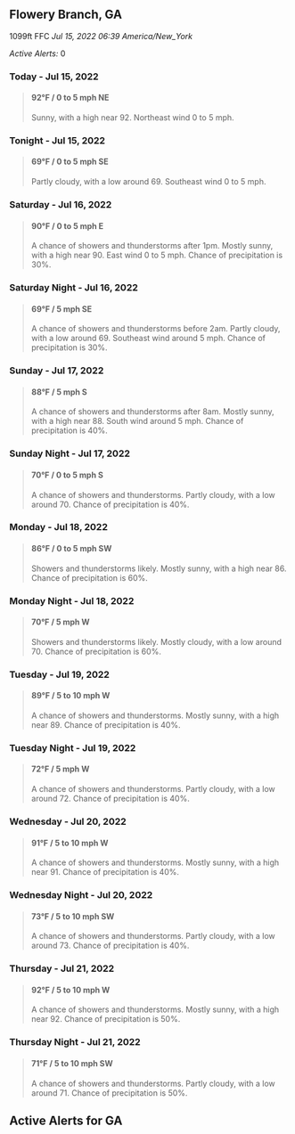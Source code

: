 ## Flowery Branch, GA
1099ft
FFC
*Jul 15, 2022 06:39 America/New_York*

*Active Alerts:* 0
### Today - Jul 15, 2022
> #### **92&deg;F** / 0 to 5 mph NE
> Sunny, with a high near 92. Northeast wind 0 to 5 mph.

### Tonight - Jul 15, 2022
> #### **69&deg;F** / 0 to 5 mph SE
> Partly cloudy, with a low around 69. Southeast wind 0 to 5 mph.

### Saturday - Jul 16, 2022
> #### **90&deg;F** / 0 to 5 mph E
> A chance of showers and thunderstorms after 1pm. Mostly sunny, with a high near 90. East wind 0 to 5 mph. Chance of precipitation is 30%.

### Saturday Night - Jul 16, 2022
> #### **69&deg;F** / 5 mph SE
> A chance of showers and thunderstorms before 2am. Partly cloudy, with a low around 69. Southeast wind around 5 mph. Chance of precipitation is 30%.

### Sunday - Jul 17, 2022
> #### **88&deg;F** / 5 mph S
> A chance of showers and thunderstorms after 8am. Mostly sunny, with a high near 88. South wind around 5 mph. Chance of precipitation is 40%.

### Sunday Night - Jul 17, 2022
> #### **70&deg;F** / 0 to 5 mph S
> A chance of showers and thunderstorms. Partly cloudy, with a low around 70. Chance of precipitation is 40%.

### Monday - Jul 18, 2022
> #### **86&deg;F** / 0 to 5 mph SW
> Showers and thunderstorms likely. Mostly sunny, with a high near 86. Chance of precipitation is 60%.

### Monday Night - Jul 18, 2022
> #### **70&deg;F** / 5 mph W
> Showers and thunderstorms likely. Mostly cloudy, with a low around 70. Chance of precipitation is 60%.

### Tuesday - Jul 19, 2022
> #### **89&deg;F** / 5 to 10 mph W
> A chance of showers and thunderstorms. Mostly sunny, with a high near 89. Chance of precipitation is 40%.

### Tuesday Night - Jul 19, 2022
> #### **72&deg;F** / 5 mph W
> A chance of showers and thunderstorms. Partly cloudy, with a low around 72. Chance of precipitation is 40%.

### Wednesday - Jul 20, 2022
> #### **91&deg;F** / 5 to 10 mph W
> A chance of showers and thunderstorms. Mostly sunny, with a high near 91. Chance of precipitation is 40%.

### Wednesday Night - Jul 20, 2022
> #### **73&deg;F** / 5 to 10 mph SW
> A chance of showers and thunderstorms. Partly cloudy, with a low around 73. Chance of precipitation is 40%.

### Thursday - Jul 21, 2022
> #### **92&deg;F** / 5 to 10 mph W
> A chance of showers and thunderstorms. Mostly sunny, with a high near 92. Chance of precipitation is 50%.

### Thursday Night - Jul 21, 2022
> #### **71&deg;F** / 5 to 10 mph SW
> A chance of showers and thunderstorms. Partly cloudy, with a low around 71. Chance of precipitation is 50%.

## Active Alerts for GA

